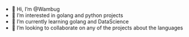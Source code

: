 - 👋 Hi, I’m @Wambug
- 👀 I’m interested in golang and python projects
- 🌱 I’m currently learning golang and DataScience
- 💞️ I’m looking to collaborate on any of the projects about the languages


<!---[![Stephen's GitHub stats](https://github-readme-stats.vercel.app/api?username=wambug)](https://github.com/wambug/github-readme-stats)


Wambug/Wambug is a ✨ special ✨ repository because its `README.md` (this file) appears on your GitHub profile.
You can click the Preview link to take a look at your changes.
--->
